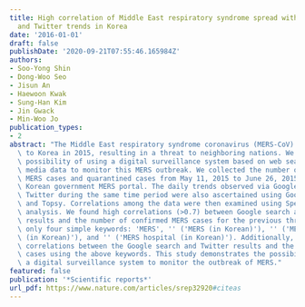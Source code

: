```yaml
---
title: High correlation of Middle East respiratory syndrome spread with Google search
  and Twitter trends in Korea
date: '2016-01-01'
draft: false
publishDate: '2020-09-21T07:55:46.165984Z'
authors:
- Soo-Yong Shin
- Dong-Woo Seo
- Jisun An
- Haewoon Kwak
- Sung-Han Kim
- Jin Gwack
- Min-Woo Jo
publication_types:
- 2
abstract: "The Middle East respiratory syndrome coronavirus (MERS-CoV) was exported\
  \ to Korea in 2015, resulting in a threat to neighboring nations. We evaluated the\
  \ possibility of using a digital surveillance system based on web searches and social\
  \ media data to monitor this MERS outbreak. We collected the number of daily laboratory-confirmed\
  \ MERS cases and quarantined cases from May 11, 2015 to June 26, 2015 using the\
  \ Korean government MERS portal. The daily trends observed via Google search and\
  \ Twitter during the same time period were also ascertained using Google Trends\
  \ and Topsy. Correlations among the data were then examined using Spearman correlation\
  \ analysis. We found high correlations (>0.7) between Google search and Twitter\
  \ results and the number of confirmed MERS cases for the previous three days using\
  \ only four simple keywords: 'MERS', '' ('MERS (in Korean)'), '' ('MERS symptoms\
  \ (in Korean)'), and '' ('MERS hospital (in Korean)'). Additionally, we found high\
  \ correlations between the Google search and Twitter results and the number of quarantined\
  \ cases using the above keywords. This study demonstrates the possibility of using\
  \ a digital surveillance system to monitor the outbreak of MERS."
featured: false
publication: '*Scientific reports*'
url_pdf: https://www.nature.com/articles/srep32920#citeas
---
```


